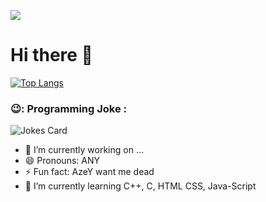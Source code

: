 ![](https://komarev.com/ghpvc/?username=Lil-Skiirrtt&color=blueviolet)

# Hi there 👋


[![Top Langs](https://github-readme-stats.vercel.app/api/top-langs/?username=Lil-Skiirrtt&layout=compact&theme=vision-friendly-dark)](https://github.com/anuraghazra/github-readme-stats) 
### 😉: Programming Joke : 
![Jokes Card](https://readme-jokes.vercel.app/api)















- 🔭 I’m currently working on ...
- 😄 Pronouns: ANY
- ⚡ Fun fact: AzeY want me dead
- 🌱 I’m currently learning C++, C, HTML CSS, Java-Script
<!--
**Lil-Skiirrtt/Lil-Skiirrtt** is a ✨ _special_ ✨ repository because its `README.md` (this file) appears on your GitHub profile.

Here are some ideas to get you started:

- 🔭 I’m currently working on ...
- 🌱 I’m currently learning ...
- 👯 I’m looking to collaborate on ...
- 🤔 I’m looking for help with ...
- 💬 Ask me about ...
- 📫 How to reach me: ...
- 😄 Pronouns: ...
- ⚡ Fun fact: ...
-->
